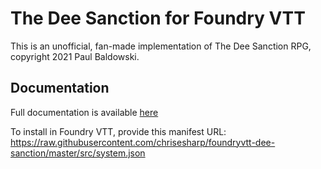 # The Dee Sanction for Foundry VTT

This is an unofficial, fan-made implementation of The Dee Sanction RPG, copyright 2021 Paul Baldowski.

## Documentation

Full documentation is available [here](https://chrisesharp.github.io/foundryvtt-dee-sanction/)

To install in Foundry VTT, provide this manifest URL:
https://raw.githubusercontent.com/chrisesharp/foundryvtt-dee-sanction/master/src/system.json
